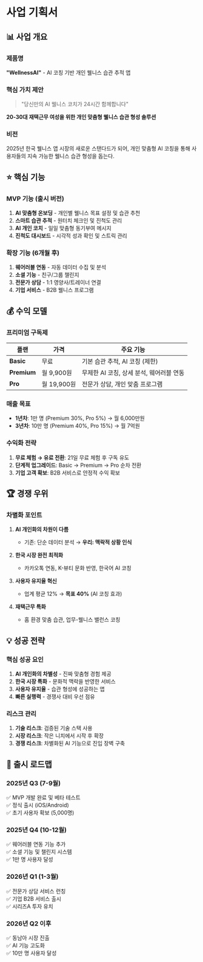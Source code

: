 # 사업 기획서

## 📊 **사업 개요**

### **제품명**
**"WellnessAI"** - AI 코칭 기반 개인 웰니스 습관 추적 앱

### **핵심 가치 제안**
> "당신만의 AI 웰니스 코치가 24시간 함께합니다"

**20-30대 재택근무 여성을 위한 개인 맞춤형 웰니스 습관 형성 솔루션**

### **비전**
2025년 한국 웰니스 앱 시장의 새로운 스탠다드가 되어, 개인 맞춤형 AI 코칭을 통해 사용자들의 지속 가능한 웰니스 습관 형성을 돕는다.

## ⭐ **핵심 기능**

### **MVP 기능 (출시 버전)**
1. **AI 맞춤형 온보딩** - 개인별 웰니스 목표 설정 및 습관 추천
2. **스마트 습관 추적** - 원터치 체크인 및 진척도 관리
3. **AI 개인 코치** - 일일 맞춤형 동기부여 메시지
4. **진척도 대시보드** - 시각적 성과 확인 및 스트릭 관리

### **확장 기능 (6개월 후)**
1. **웨어러블 연동** - 자동 데이터 수집 및 분석
2. **소셜 기능** - 친구/그룹 챌린지
3. **전문가 상담** - 1:1 영양사/트레이너 연결
4. **기업 서비스** - B2B 웰니스 프로그램

## 💰 **수익 모델**

### **프리미엄 구독제**
| 플랜 | 가격 | 주요 기능 |
|------|------|-----------|
| **Basic** | 무료 | 기본 습관 추적, AI 코칭 (제한) |
| **Premium** | 월 9,900원 | 무제한 AI 코칭, 상세 분석, 웨어러블 연동 |
| **Pro** | 월 19,900원 | 전문가 상담, 개인 맞춤 프로그램 |

### **매출 목표**
- **1년차**: 1만 명 (Premium 30%, Pro 5%) → 월 6,000만원
- **3년차**: 10만 명 (Premium 40%, Pro 15%) → 월 7억원

### **수익화 전략**
1. **무료 체험 → 유료 전환**: 21일 무료 체험 후 구독 유도
2. **단계적 업그레이드**: Basic → Premium → Pro 순차 전환
3. **기업 고객 확보**: B2B 서비스로 안정적 수익 확보

## 🏆 **경쟁 우위**

### **차별화 포인트**
1. **AI 개인화의 차원이 다름**
   - 기존: 단순 데이터 분석 → **우리: 맥락적 상황 인식**
   
2. **한국 시장 완전 최적화**
   - 카카오톡 연동, K-뷰티 문화 반영, 한국어 AI 코칭

3. **사용자 유지율 혁신**
   - 업계 평균 12% → **목표 40%** (AI 코칭 효과)

4. **재택근무 특화**
   - 홈 환경 맞춤 습관, 업무-웰니스 밸런스 코칭

## 💡 **성공 전략**

### **핵심 성공 요인**
1. **AI 개인화의 차별성** - 진짜 맞춤형 경험 제공
2. **한국 시장 특화** - 문화적 맥락을 반영한 서비스
3. **사용자 유지율** - 습관 형성에 성공하는 앱
4. **빠른 실행력** - 경쟁사 대비 우선 점유

### **리스크 관리**
1. **기술 리스크**: 검증된 기술 스택 사용
2. **시장 리스크**: 작은 니치에서 시작 후 확장
3. **경쟁 리스크**: 차별화된 AI 기능으로 진입 장벽 구축

## 🚀 **출시 로드맵**

### **2025년 Q3** (7-9월)
✅ MVP 개발 완료 및 베타 테스트  
✅ 정식 출시 (iOS/Android)  
✅ 초기 사용자 확보 (5,000명)

### **2025년 Q4** (10-12월)
✅ 웨어러블 연동 기능 추가  
✅ 소셜 기능 및 챌린지 시스템  
✅ 1만 명 사용자 달성

### **2026년 Q1** (1-3월)
✅ 전문가 상담 서비스 런칭  
✅ 기업 B2B 서비스 출시  
✅ 시리즈A 투자 유치

### **2026년 Q2 이후**
✅ 동남아 시장 진출  
✅ AI 기능 고도화  
✅ 10만 명 사용자 달성